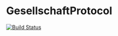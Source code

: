 # GesellschaftProtocol

[![Build Status](https://github.com/Syx/GesellschaftProtocol.jl/actions/workflows/CI.yml/badge.svg?branch=master)](https://github.com/Syx/GesellschaftProtocol.jl/actions/workflows/CI.yml?query=branch%3Amaster)
